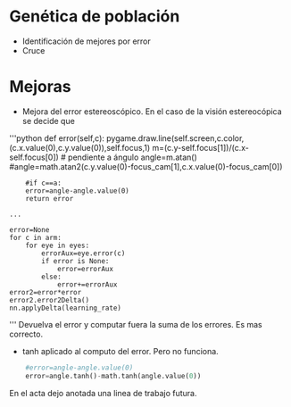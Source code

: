 # Genética de población
* Identificación de mejores por error
* Cruce

# Mejoras

* Mejora del error estereoscópico.
En el caso de la visión estereocópica se decide que 

'''python
	def error(self,c):
		pygame.draw.line(self.screen,c.color,(c.x.value(0),c.y.value(0)),self.focus,1)
		m=(c.y-self.focus[1])/(c.x-self.focus[0])
		# pendiente a ángulo
		angle=m.atan()	
		#angle=math.atan2(c.y.value(0)-focus_cam[1],c.x.value(0)-focus_cam[0])

		#if c==a:
		error=angle-angle.value(0)
		return error

    ...
  
    error=None
    for c in arm:
        for eye in eyes:
            errorAux=eye.error(c)
            if error is None:
                error=errorAux
            else:
                error+=errorAux
    error2=error*error
    error2.error2Delta()
    nn.applyDelta(learning_rate)

'''
Devuelva el error y computar fuera la suma de los errores. Es mas correcto.

* tanh aplicado al computo del error. Pero no funciona.
```python
    #error=angle-angle.value(0)
    error=angle.tanh()-math.tanh(angle.value(0))
```
En el acta dejo anotada una linea de trabajo futura.
